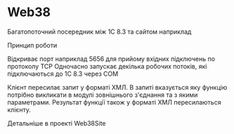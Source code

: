 # Web38
Багатопоточний посередник між 1С 8.3 та сайтом наприклад

Принцип роботи

Відкриває порт наприклад 5656 для прийому вхідних підключень по протоколу TCP
Одночасно запускає декілька робочих потоків, які підключаються до 1С 8.3 через COM


Клієнт пересилає запит у форматі ХМЛ. В запиті вказується яку функцію потрібно викликати в модулі
зовнішнього з'єднання та з якими параметрами. Результат функції також у форматі ХМЛ пересилаються 
клієнту.


Детальніше в проекті Web38Site
